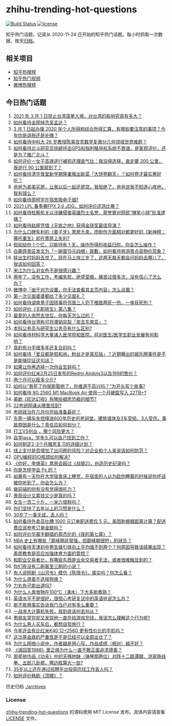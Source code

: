 # zhihu-trending-hot-questions

[![Build Status](https://github.com/justjavac/zhihu-trending-hot-questions/workflows/ci/badge.svg?branch=master)](https://github.com/justjavac/zhihu-trending-hot-questions/actions)
[![license](https://img.shields.io/github/license/justjavac/zhihu-trending-hot-questions)](https://github.com/justjavac/zhihu-trending-hot-questions/blob/master/LICENSE)

知乎热门话题，记录从 2020-11-24 日开始的知乎热门话题。每小时抓取一次数据，按天[归档](./archives)。

## 相关项目

- [知乎热搜榜](https://github.com/justjavac/zhihu-trending-top-search)
- [知乎热门视频](https://github.com/justjavac/zhihu-trending-hot-video)
- [微博热搜榜](https://github.com/justjavac/weibo-trending-hot-search)

## 今日热门话题

<!-- BEGIN -->
<!-- 最后更新时间 Tue Mar 02 2021 06:01:51 GMT+0800 (CST) -->
1. [2021 年 3 月 1 日禁止台湾菠萝入境，对台湾的影响究竟有多大？](https://www.zhihu.com/question/446790267)
1. [如何看待全网悼念吴孟达？](https://www.zhihu.com/question/446772908)
1. [3 月 1 日起办理 2020 年个人所得税综合所得汇算，有哪些要注意的事项？今年你是退税还是补缴？](https://www.zhihu.com/question/446970432)
1. [如何看待中科大 26 岁教授陈杲攻克数学复微分几何领域世界难题？](https://www.zhihu.com/question/446619006)
1. [如何看待北斗研究员徐颖抨击GPS和伽利略导航系统不靠谱，是客观评价，还是为了推广北斗？](https://www.zhihu.com/question/446962735)
1. [如何评价一女子高速逆行被抓还理直气壮：我没得选择，直走要 200 公里，我逆行 90 公里就到了？](https://www.zhihu.com/question/446499631)
1. [如何看待清华食堂新学期隆重推出新菜「大饼卷翻天」？如何卷才最实惠好吃？](https://www.zhihu.com/question/447025275)
1. [爸爸为弟弟买房，让我以后一起还房贷。我拒绝了，爸爸说我不知道心疼他，我有错么？](https://www.zhihu.com/question/446382520)
1. [如何看待周柯宇在宿舍吸电子烟?](https://www.zhihu.com/question/447080836)
1. [2021 LPL 春季赛FPX 2:0 JDG，如何评价这场比赛？](https://www.zhihu.com/question/447063803)
1. [如何看待检察机关以涉嫌侵害英雄烈士名誉、荣誉罪对网民“辣笔小球”批准逮捕？](https://www.zhihu.com/question/446968187)
1. [如何看待赵婷凭借《无依之地》获得金球奖最佳导演？](https://www.zhihu.com/question/446994243)
1. [为什么口碑失利的《姜子牙》票房大卖，而制作方面相对都更好的《新神榜：哪吒重生》却在票房上失利?](https://www.zhihu.com/question/446226236)
1. [假如给你 1 个亿，只能持有 1 天，操作所得的收益归你，你会怎么操作？](https://www.zhihu.com/question/433016646)
1. [白鹿原景区发文为「一碗面15元四根」致歉，如何看待旅游景点高物价现象？](https://www.zhihu.com/question/447011378)
1. [娃出生时妈妈去世了，现在马上快三岁了，这两天每天都会问妈妈去哪儿了，我该如何回答？](https://www.zhihu.com/question/446037219)
1. [宋江为什么对女色不是很感兴趣？](https://www.zhihu.com/question/20475934)
1. [两年了，没有工作，考编失败，绝望至极，痛苦过很多次，没有信心了怎么办？](https://www.zhihu.com/question/396163575)
1. [微博中「由于对方设置，你无法查看其主页内容」怎么设置？](https://www.zhihu.com/question/446777679)
1. [第一次见面婆婆都给了多少见面礼？](https://www.zhihu.com/question/444668389)
1. [如何看待湖南男子因琐事将邻居三人扔下楼致两死一伤，一审获死刑？](https://www.zhihu.com/question/446372744)
1. [如何评价《无职转生》第八集？](https://www.zhihu.com/question/446924355)
1. [最爱的人突然去世后，你每天怎么过的？](https://www.zhihu.com/question/326414267)
1. [如何看待台湾称可将滞销凤梨「卖去东南亚」？](https://www.zhihu.com/question/446796156)
1. [本科公务员与研究生公务员有什么区别?](https://www.zhihu.com/question/446590384)
1. [如何看待材料学大量涌入医学院和医院，将对医生/医学生职业发展有何影响？](https://www.zhihu.com/question/446300810)
1. [真的有分手很多年还复合的吗？](https://www.zhihu.com/question/276310409)
1. [如何看待「爱豆都是假和尚，粉丝才是真尼姑」？近期曝出的娱乐圈事件是不是能够印证这句话？](https://www.zhihu.com/question/441777356)
1. [如果让你再选择一次你会生娃吗？](https://www.zhihu.com/question/443066252)
1. [如何评价红米2月25日发布的Redmi Airdots3以及199的售价？](https://www.zhihu.com/question/446381593)
1. [两个月可以瘦多少斤?](https://www.zhihu.com/question/430561258)
1. [如何以“我死了你就能娶她了，你难道不高兴吗？”为开头写个故事?](https://www.zhihu.com/question/437396343)
1. [如何看待 8G 256G M1 MacBook Air 使用一个月硬盘写入 22TB+?](https://www.zhihu.com/question/445974361)
1. [美剧《旺达幻视》有哪些细思恐极的细节?](https://www.zhihu.com/question/439549545)
1. [22考研网课从哪里找到?](https://www.zhihu.com/question/439404517)
1. [考研政治在几月份开始准备最好？](https://www.zhihu.com/question/323153005)
1. [东莞一辆车失控撞进600年历史的老祠堂，建筑墙体及3车受损、3人受伤，事故原因是什么？责任应如何划分？](https://www.zhihu.com/question/447023469)
1. [打工VS创业 ，哪个风险更大？](https://www.zhihu.com/question/445185445)
1. [自学java，学多久可以自己找到工作？](https://www.zhihu.com/question/267403723)
1. [如何制定2-3个月雅思复习的详细计划？](https://www.zhihu.com/question/29434069)
1. [线上支付是否增加了出问题的风险？对企业和个人来说该如何防范？](https://www.zhihu.com/question/445781435)
1. [GPU编程的IO瓶颈如何解决?](https://www.zhihu.com/question/52472621)
1. [《你好，李焕英》票房会超过《战狼2》，创造历史纪录吗？](https://www.zhihu.com/question/444835642)
1. [你是怎样学会 Ps 的？](https://www.zhihu.com/question/29042252)
1. [如果有一天你在大学宿舍床上睡觉，在宿舍的人以为趁你睡着的时候说你坏话被你听到了，你会怎么办？](https://www.zhihu.com/question/431107647)
1. [做前端的你有没有觉得很吃力？](https://www.zhihu.com/question/425782106)
1. [景观设计又累钱又少是真的吗？](https://www.zhihu.com/question/444757067)
1. [女生一百二十斤，一米六很胖吗？](https://www.zhihu.com/question/437645481)
1. [你们坚持了五年以上的习惯是什么？](https://www.zhihu.com/question/439042496)
1. [30岁了一事无成，丢人吗？](https://www.zhihu.com/question/439543219)
1. [如何看待外卖员吐槽 1000 元订单配送费仅 5 元，美团称根据距离计算？配送费应该参考订单金额吗？](https://www.zhihu.com/question/446865908)
1. [如何评价华晨宇翻唱的周杰伦的《夜的第七章》？](https://www.zhihu.com/question/441931973)
1. [NBA 史上有哪些「巅峰期非常强，但巅峰期很短」的球员？](https://www.zhihu.com/question/444988615)
1. [如何看待天津初中男生做引体向上平均值不到两个？何原因导致该结果出现？素质教育是否应加强体育方面的管控？](https://www.zhihu.com/question/445033116)
1. [和职业交易者比，有哪些东西是业余交易者无法，或者很难触及到的？](https://www.zhihu.com/question/303187787)
1. [你们有没有二刷甚至三刷的小说？](https://www.zhihu.com/question/440149735)
1. [有人说网剧《山河令》模仿《陈情令》，属实吗？你怎么看？](https://www.zhihu.com/question/446558402)
1. [为什么德善不选择狗焕？](https://www.zhihu.com/question/434177181)
1. [力丸有可能出道吗?](https://www.zhihu.com/question/445875561)
1. [为什么人类食物在100℃（沸水）下大多能煮熟？](https://www.zhihu.com/question/446789454)
1. [英语水平不是很好，很担心考研复试中的英语听说怎么办？](https://www.zhihu.com/question/321466010)
1. [能不能用事实告诉我门当户对有多么重要？](https://www.zhihu.com/question/279552421)
1. [一战浙大计算机失败，我到底该何去何从？](https://www.zhihu.com/question/446670706)
1. [男朋友哭穷却又发现他一直在给游戏充钱，我该怎么理解这个行为呢?](https://www.zhihu.com/question/446071487)
1. [为什么男人买车后，都想自驾旅行？](https://www.zhihu.com/question/446393659)
1. [今年还会有比红米K40 12+256G 更有性价比的手机吗？](https://www.zhihu.com/question/446647010)
1. [这次基金跌的严重性是不是已经可以全部出仓了？](https://www.zhihu.com/question/446582775)
1. [为什么网络小说中，作者越是用心写，作品成绩（相对）越不好？](https://www.zhihu.com/question/318443192)
1. [《请回答1988》里正焕为什么一直不敢正面追求德善？](https://www.zhihu.com/question/393632121)
1. [周星驰作品《功夫》中的天残地缺（弹琴那两位）对阵十二路谭腿、洪家铁线拳、五郎八卦棍，哪边胜算大一些?](https://www.zhihu.com/question/423613579)
1. [35岁以上还在通过招聘平台投简历找工作丢人吗？](https://www.zhihu.com/question/384533464)
1. [如何评价韩剧《顶楼》？](https://www.zhihu.com/question/423817224)
<!-- END -->

历史归档 [./archives](./archives)

### License

[zhihu-trending-hot-questions](https://github.com/justjavac/zhihu-trending-hot-questions) 的源码使用 MIT License 发布。具体内容请查看 [LICENSE](./LICENSE) 文件。
